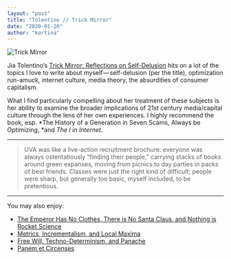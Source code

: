 ```yaml
---
layout: "post"
title: "Tolentino // Trick Mirror"
date: "2020-01-20"
author: "kortina"
---
```



![Trick Mirror](https://cdn-images-1.medium.com/max/600/0*dGcCThaYurLNZiJW.jpg)


Jia Tolentino’s [Trick Mirror: Reflections on Self-Delusion](https://www.amazon.com/Trick-Mirror-Reflections-on-Self-Delusion/dp/B07RHR61FL/ref=tmm_aud_swatch_0?tag=kortina0e-20) hits on a lot of the topics I love to write about myself — self-delusion (per the title), optimization run-amuck, internet culture, media theory, the absurdities of consumer capitalism.

What I find particularly compelling about her treatment of these subjects is her ability to examine the broader implications of 21st century media/capital culture through the lens of her own experiences. I highly recommend the book, esp. *The History of a Generation in Seven Scams, Always be Optimizing, *and *The I in Internet.*

---

> UVA was like a live-action recruitment brochure: everyone was always ostentatiously “finding their people,” carrying stacks of books around green expanses, moving from picnics to day parties in packs of best friends. Classes were just the right kind of difficult; people were sharp, but generally too basic, myself included, to be pretentious.

---

You may also enjoy:

- [The Emperor Has No Clothes, There is No Santa Claus, and Nothing is Rocket Science](https://kortina.nyc/essays/the-emperor-has-no-clothes-there-is-no-santa-claus-and-nothing-is-rocket-science/)
- [Metrics, Incrementalism, and Local Maxima](https://kortina.nyc/essays/metrics-incrementalism-and-local-maxima/)
- [Free Will, Techno-Determinism, and Panache](https://kortina.nyc/essays/free-will-techno-determinism-and-panache/)
- [Panem et Circenses](https://kortina.nyc/essays/panem-et-circenses/)


